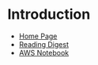 # Introduction

* [Home Page](https://www.poro.cool)
* [Reading Digest](https://www.poro.cool/Digest/)
* [AWS Notebook](https://www.poro.cool/AWS-Notebook/)


